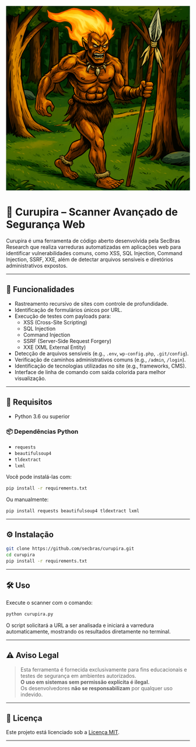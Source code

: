 <img src="https://github.com/secbras/curupira/blob/main/imagens/curupira.png?raw=true" alt="Curupira">

# 🧠 Curupira – Scanner Avançado de Segurança Web

Curupira é uma ferramenta de código aberto desenvolvida pela SecBras Research que realiza varreduras automatizadas em aplicações web para identificar vulnerabilidades comuns, como XSS, SQL Injection, Command Injection, SSRF, XXE, além de detectar arquivos sensíveis e diretórios administrativos expostos.

---

## 🎯 Funcionalidades

- Rastreamento recursivo de sites com controle de profundidade.
- Identificação de formulários únicos por URL.
- Execução de testes com payloads para:
  - XSS (Cross-Site Scripting)
  - SQL Injection
  - Command Injection
  - SSRF (Server-Side Request Forgery)
  - XXE (XML External Entity)
- Detecção de arquivos sensíveis (e.g., `.env`, `wp-config.php`, `.git/config`).
- Verificação de caminhos administrativos comuns (e.g., `/admin`, `/login`).
- Identificação de tecnologias utilizadas no site (e.g., frameworks, CMS).
- Interface de linha de comando com saída colorida para melhor visualização.

---

## 🚀 Requisitos

- Python 3.6 ou superior

### 📦 Dependências Python

- `requests`
- `beautifulsoup4`
- `tldextract`
- `lxml`

Você pode instalá-las com:

```bash
pip install -r requirements.txt
```

Ou manualmente:

```bash
pip install requests beautifulsoup4 tldextract lxml
```

---

## ⚙️ Instalação

```bash
git clone https://github.com/secbras/curupira.git
cd curupira
pip install -r requirements.txt
```

---

## 🛠️ Uso

Execute o scanner com o comando:

```bash
python curupira.py
```

O script solicitará a URL a ser analisada e iniciará a varredura automaticamente, mostrando os resultados diretamente no terminal.

---

## ⚠️ Aviso Legal

> Esta ferramenta é fornecida exclusivamente para fins educacionais e testes de segurança em ambientes autorizados.  
> **O uso em sistemas sem permissão explícita é ilegal.**  
> Os desenvolvedores **não se responsabilizam** por qualquer uso indevido.

---

## 📄 Licença

Este projeto está licenciado sob a [Licença MIT](LICENSE).

---

